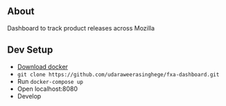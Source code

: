 ## About
Dashboard to track product releases across Mozilla

## Dev Setup
* [Download docker](https://docs.docker.com/engine/installation/)
* ```git clone https://github.com/udaraweerasinghege/fxa-dashboard.git```
* Run ```docker-compose up```
* Open localhost:8080
* Develop
